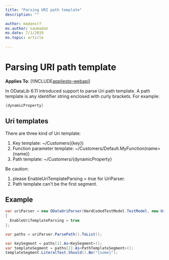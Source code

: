 ```yaml
---
title: "Parsing URI path template"
description: ""

author: madansr7
ms.author: saumadan
ms.date: 7/1/2019
ms.topic: article
 
---
```

# Parsing URI path template
**Applies To**: [!INCLUDE[appliesto-webapi](../../includes/appliesto-webapi-v6.md)]

In ODataLib 6.11 introduced support to parse Uri path template. A path template is any identifier string enclosed with curly brackets.
For example:

``` csharp
{dynamicProperty}
```

## Uri templates

There are three kind of Uri template:

1. Key template:  ~/Customers({key})
2. Function parameter template: ~/Customers/Default.MyFunction(name={name})
3. Path template: ~/Customers/{dynamicProperty}

Be caution:

1. please EnableUriTemplateParsing = true for UriParser.
2. Path template can't be the first segment.

## Example

``` csharp
var uriParser = new ODataUriParser(HardCodedTestModel.TestModel, new Uri("People({1})/{some}", UriKind.Relative))  
{  
  EnableUriTemplateParsing = true  
};

var paths = uriParser.ParsePath().ToList();

var keySegment = paths[1].As<KeySegment>();
var templateSegment = paths[2].As<PathTemplateSegment>();
templateSegment.LiteralText.Should().Be("{some}"); 

```

